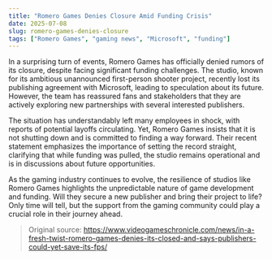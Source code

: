 ```yaml
---
title: "Romero Games Denies Closure Amid Funding Crisis"
date: 2025-07-08
slug: romero-games-denies-closure
tags: ["Romero Games", "gaming news", "Microsoft", "funding"]
---
```

In a surprising turn of events, Romero Games has officially denied rumors of its closure, despite facing significant funding challenges. The studio, known for its ambitious unannounced first-person shooter project, recently lost its publishing agreement with Microsoft, leading to speculation about its future. However, the team has reassured fans and stakeholders that they are actively exploring new partnerships with several interested publishers.

The situation has understandably left many employees in shock, with reports of potential layoffs circulating. Yet, Romero Games insists that it is not shutting down and is committed to finding a way forward. Their recent statement emphasizes the importance of setting the record straight, clarifying that while funding was pulled, the studio remains operational and is in discussions about future opportunities.

As the gaming industry continues to evolve, the resilience of studios like Romero Games highlights the unpredictable nature of game development and funding. Will they secure a new publisher and bring their project to life? Only time will tell, but the support from the gaming community could play a crucial role in their journey ahead.
> Original source: https://www.videogameschronicle.com/news/in-a-fresh-twist-romero-games-denies-its-closed-and-says-publishers-could-yet-save-its-fps/